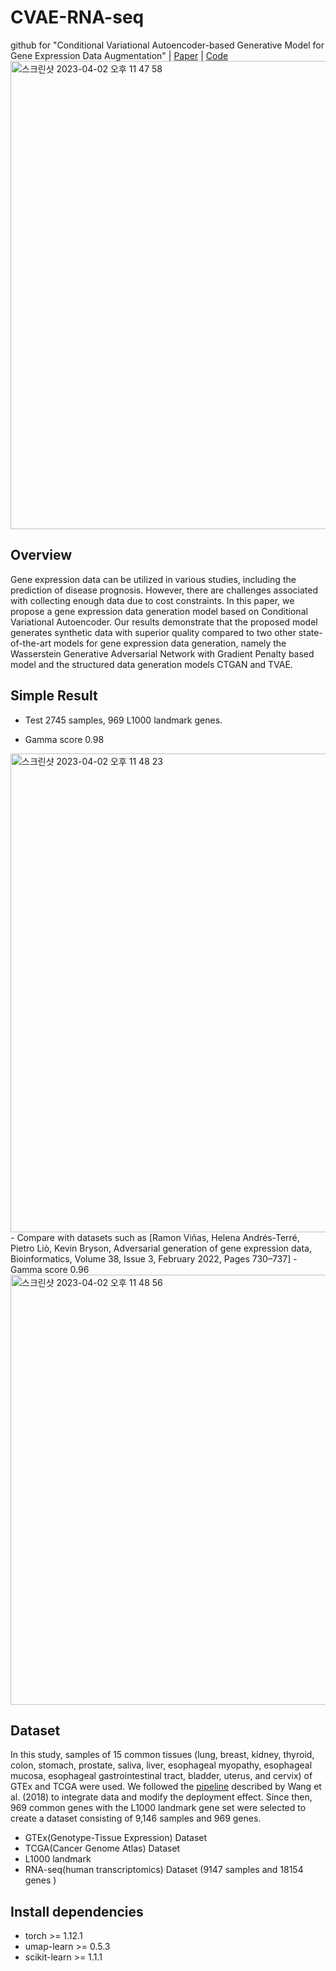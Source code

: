 # CVAE-RNA-seq
github for "Conditional Variational Autoencoder-based Generative Model for Gene Expression Data Augmentation" | [Paper](https://doi.org/10.5909/JBE.2023.28.3.275) | [Code](https://github.com/HyunSBong/CVAE-RNA-seq)
<img width="749" alt="스크린샷 2023-04-02 오후 11 47 58" src="https://user-images.githubusercontent.com/69189272/229360369-fd217d1c-6749-462f-b617-30adc314c4f1.png">

Overview
----------
Gene expression data can be utilized in various studies, including the prediction of disease prognosis. However, there are challenges associated with collecting enough data due to cost constraints. In this paper, we propose a gene expression data generation model based on Conditional Variational Autoencoder. Our results demonstrate that the proposed model generates synthetic data with superior quality compared to two other state-of-the-art models for gene expression data generation, namely the Wasserstein Generative Adversarial Network with Gradient Penalty based model and the structured data generation models CTGAN and TVAE.

Simple Result
----------
- Test 2745 samples, 969 L1000 landmark genes.

- Gamma score 0.98
<img width="766" alt="스크린샷 2023-04-02 오후 11 48 23" src="https://user-images.githubusercontent.com/69189272/229360395-d363555e-2e55-4405-bd3c-226868499f6d.png">
- Compare with datasets such as [Ramon Viñas, Helena Andrés-Terré, Pietro Liò,
Kevin Bryson, Adversarial generation of gene expression data, Bioinformatics, Volume 38, Issue 3, February 2022, Pages 730–737]
- Gamma score 0.96
<img width="688" alt="스크린샷 2023-04-02 오후 11 48 56" src="https://user-images.githubusercontent.com/69189272/229360428-698ee774-7aac-450d-9a6e-5c232814d65f.png">

Dataset
----------
In this study, samples of 15 common tissues (lung, breast, kidney, thyroid, colon, stomach, prostate, saliva, liver, esophageal myopathy, esophageal mucosa, esophageal gastrointestinal tract, bladder, uterus, and cervix) of GTEx and TCGA were used. We followed the [pipeline](https://github.com/mskcc/RNAseqDB) described by Wang et al. (2018) to integrate data and modify the deployment effect. Since then, 969 common genes with the L1000 landmark gene set were selected to create a dataset consisting of 9,146 samples and 969 genes.
- GTEx(Genotype-Tissue Expression) Dataset
- TCGA(Cancer Genome Atlas) Dataset
- L1000 landmark 
- RNA-seq(human transcriptomics) Dataset (9147 samples and 18154 genes )

Install dependencies
----------
- torch >= 1.12.1
- umap-learn >= 0.5.3
- scikit-learn >= 1.1.1
